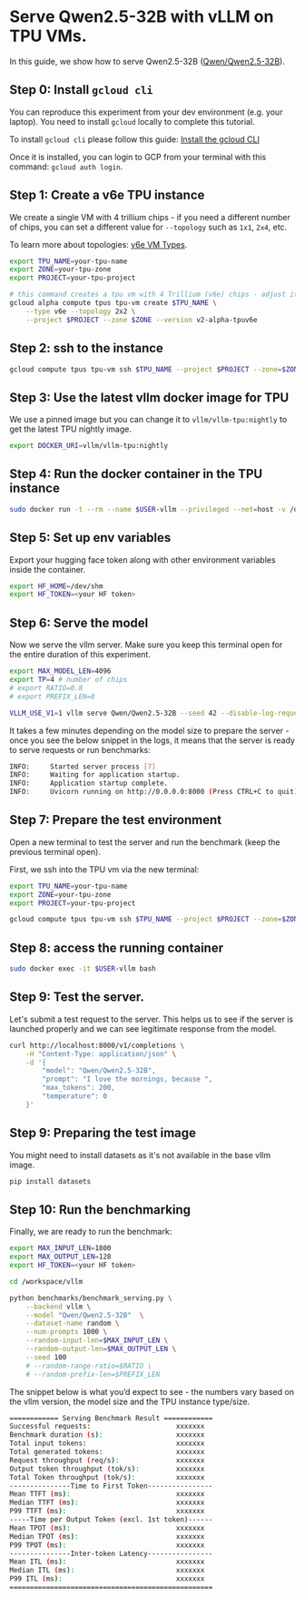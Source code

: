 # Serve Qwen2.5-32B with vLLM on TPU VMs.

In this guide, we show how to serve Qwen2.5-32B ([Qwen/Qwen2.5-32B](https://huggingface.co/Qwen/Qwen2.5-32B)).

## Step 0: Install `gcloud cli`

You can reproduce this experiment from your dev environment (e.g. your laptop). You need to install `gcloud` locally to complete this tutorial.

To install `gcloud cli` please follow this guide: [Install the gcloud CLI](https://cloud.google.com/sdk/docs/install#mac)

Once it is installed, you can login to GCP from your terminal with this command: `gcloud auth login`.

## Step 1: Create a v6e TPU instance

We create a single VM with 4 trillium chips - if you need a different number of chips, you can set a different value for `--topology` such as `1x1`, `2x4`, etc.

To learn more about topologies: [v6e VM Types](https://cloud.google.com/tpu/docs/v6e#vm-types).

```bash
export TPU_NAME=your-tpu-name
export ZONE=your-tpu-zone 
export PROJECT=your-tpu-project

# this command creates a tpu vm with 4 Trillium (v6e) chips - adjust it to suit your needs
gcloud alpha compute tpus tpu-vm create $TPU_NAME \
    --type v6e --topology 2x2 \
    --project $PROJECT --zone $ZONE --version v2-alpha-tpuv6e
```

## Step 2: ssh to the instance

```bash
gcloud compute tpus tpu-vm ssh $TPU_NAME --project $PROJECT --zone=$ZONE
```

## Step 3: Use the latest vllm docker image for TPU
We use a pinned image but you can change it to `vllm/vllm-tpu:nightly` to get the latest TPU nightly image.

```bash
export DOCKER_URI=vllm/vllm-tpu:nightly
```

## Step 4: Run the docker container in the TPU instance

```bash
sudo docker run -t --rm --name $USER-vllm --privileged --net=host -v /dev/shm:/dev/shm --shm-size 10gb -p 8000:8000 --entrypoint /bin/bash -it ${DOCKER_URI}
```

## Step 5: Set up env variables
Export your hugging face token along with other environment variables inside the container.

```bash
export HF_HOME=/dev/shm
export HF_TOKEN=<your HF token>
```

## Step 6: Serve the model

Now we serve the vllm server. Make sure you keep this terminal open for the entire duration of this experiment.

```bash
export MAX_MODEL_LEN=4096
export TP=4 # number of chips
# export RATIO=0.8
# export PREFIX_LEN=0

VLLM_USE_V1=1 vllm serve Qwen/Qwen2.5-32B --seed 42 --disable-log-requests --gpu-memory-utilization 0.95 --max-num-batched-tokens 512 --max-num-seqs 512 --tensor-parallel-size $TP --max-model-len $MAX_MODEL_LEN
```

It takes a few minutes depending on the model size to prepare the server - once you see the below snippet in the logs, it means that the server is ready to serve requests or run benchmarks:

```bash
INFO:     Started server process [7]
INFO:     Waiting for application startup.
INFO:     Application startup complete.
INFO:     Uvicorn running on http://0.0.0.0:8000 (Press CTRL+C to quit)
```

## Step 7: Prepare the test environment

Open a new terminal to test the server and run the benchmark (keep the previous terminal open).

First, we ssh into the TPU vm via the new terminal:

```bash
export TPU_NAME=your-tpu-name
export ZONE=your-tpu-zone
export PROJECT=your-tpu-project

gcloud compute tpus tpu-vm ssh $TPU_NAME --project $PROJECT --zone=$ZONE
```

## Step 8: access the running container

```bash
sudo docker exec -it $USER-vllm bash
```

## Step 9: Test the server.

Let's submit a test request to the server. This helps us to see if the server is launched properly and we can see legitimate response from the model.

```bash
curl http://localhost:8000/v1/completions \
    -H "Content-Type: application/json" \
    -d '{
        "model": "Qwen/Qwen2.5-32B",
        "prompt": "I love the mornings, because ",
        "max_tokens": 200,
        "temperature": 0
    }'
```

## Step 9: Preparing the test image

You might need to install datasets as it's not available in the base vllm image.

```bash
pip install datasets
```

## Step 10:  Run the benchmarking

Finally, we are ready to run the benchmark:

```bash
export MAX_INPUT_LEN=1800
export MAX_OUTPUT_LEN=128
export HF_TOKEN=<your HF token>

cd /workspace/vllm

python benchmarks/benchmark_serving.py \
    --backend vllm \
    --model "Qwen/Qwen2.5-32B"  \
    --dataset-name random \
    --num-prompts 1000 \
    --random-input-len=$MAX_INPUT_LEN \
    --random-output-len=$MAX_OUTPUT_LEN \
    --seed 100
    # --random-range-ratio=$RATIO \
    # --random-prefix-len=$PREFIX_LEN
```

The snippet below is what you’d expect to see - the numbers vary based on the vllm version, the model size and the TPU instance type/size.

```bash
============ Serving Benchmark Result ============
Successful requests:                     xxxxxxx 
Benchmark duration (s):                  xxxxxxx 
Total input tokens:                      xxxxxxx 
Total generated tokens:                  xxxxxxx 
Request throughput (req/s):              xxxxxxx 
Output token throughput (tok/s):         xxxxxxx 
Total Token throughput (tok/s):          xxxxxxx 
---------------Time to First Token----------------
Mean TTFT (ms):                          xxxxxxx  
Median TTFT (ms):                        xxxxxxx  
P99 TTFT (ms):                           xxxxxxx  
-----Time per Output Token (excl. 1st token)------
Mean TPOT (ms):                          xxxxxxx   
Median TPOT (ms):                        xxxxxxx   
P99 TPOT (ms):                           xxxxxxx   
---------------Inter-token Latency----------------
Mean ITL (ms):                           xxxxxxx   
Median ITL (ms):                         xxxxxxx   
P99 ITL (ms):                            xxxxxxx   
==================================================
```

